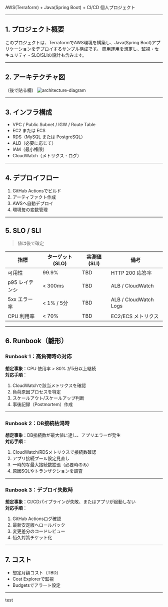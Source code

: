 AWS(Terraform) + Java(Spring Boot) + CI/CD 個人プロジェクト

---

## 1. プロジェクト概要
このプロジェクトは、TerraformでAWS環境を構築し、Java(Spring Boot)アプリケーションをデプロイするサンプル構成です。
商用運用を想定し、監視・セキュリティ・SLO/SLIの設計も含みます。

---

## 2. アーキテクチャ図
（後で貼る欄）
![architecture-diagram](docs/architecture.png)

---

## 3. インフラ構成
- VPC / Public Subnet / IGW / Route Table
- EC2 または ECS
- RDS（MySQL または PostgreSQL）
- ALB（必要に応じて）
- IAM（最小権限）
- CloudWatch（メトリクス・ログ）

---

## 4. デプロイフロー
1. GitHub Actionsでビルド
2. アーティファクト作成
3. AWSへ自動デプロイ
4. 環境毎の変数管理

---

## 5. SLO / SLI
> 値は後で確定

| 指標 | ターゲット (SLO) | 実測値 (SLI) | 備考 |
|------|----------------|-------------|------|
| 可用性 | 99.9% | TBD | HTTP 200 応答率 |
| p95 レイテンシ | < 300ms | TBD | ALB / CloudWatch |
| 5xx エラー率 | < 1% / 5分 | TBD | ALB / CloudWatch Logs |
| CPU 利用率 | < 70% | TBD | EC2/ECS メトリクス |

---

## 6. Runbook（雛形）

### Runbook 1：高負荷時の対応
**想定事象**：CPU 使用率 > 80% が5分以上継続  
**対応手順**：
1. CloudWatchで該当メトリクスを確認
2. 負荷原因プロセスを特定
3. スケールアウト/スケールアップ判断
4. 事後記録（Postmortem）作成

---

### Runbook 2：DB接続枯渇時
**想定事象**：DB接続数が最大値に達し、アプリエラーが発生  
**対応手順**：
1. CloudWatch/RDSメトリクスで接続数確認
2. アプリ接続プール設定見直し
3. 一時的な最大接続数拡張（必要時のみ）
4. 原因SQLやトランザクションを調査

---

### Runbook 3：デプロイ失敗時
**想定事象**：CI/CDパイプラインが失敗、またはアプリが起動しない  
**対応手順**：
1. GitHub Actionsログ確認
2. 最新安定版へロールバック
3. 変更差分のコードレビュー
4. 恒久対策チケット化

---

## 7. コスト
- 想定月額コスト（TBD）
- Cost Explorerで監視
- Budgetsでアラート設定

---
test